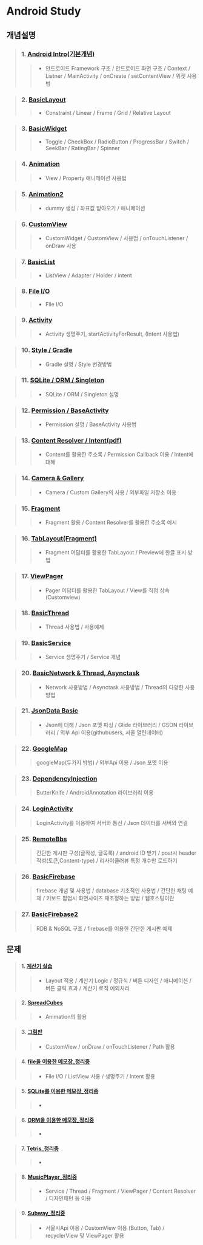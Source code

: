 # Android Study

## 개념설명
> ### 1. [Android Intro(기본개념)](https://github.com/Lee-KyungSeok/Study/tree/master/Android/Contents/Basic%20Concept)
>> - 안드로이드 Framework 구조 / 안드로이드 화면 구조 / Context / Listner / MainActivity / onCreate / setContentView / 위젯 사용법

> ### 2. [BasicLayout](https://github.com/Lee-KyungSeok/Study/tree/master/Android/Contents/BasicLayout)
>> - Constraint / Linear / Frame / Grid / Relative Layout

> ### 3. [BasicWidget](https://github.com/Lee-KyungSeok/Study/tree/master/Android/Contents/BasicWidget)
>> - Toggle / CheckBox / RadioButton / ProgressBar / Switch / SeekBar / RatingBar / Spinner

> ### 4. [Animation](https://github.com/Lee-KyungSeok/Study/tree/master/Android/Contents/Animation)
>> - View / Property 애니메이션 사용법

> ### 5. [Animation2 ](https://github.com/Lee-KyungSeok/Study/tree/master/Android/Contents/Animation2)
>> - dummy 생성 / 좌표값 받아오기 / 애니메이션

> ### 6. [CustomView](https://github.com/Lee-KyungSeok/Study/tree/master/Android/Contents/CustomView)
>> - CustomWidget / CustomView / 사용법 / onTouchListener / onDraw 사용

> ### 7. [BasicList](https://github.com/Lee-KyungSeok/Study/tree/master/Android/Contents/BasicList)
>> - ListView / Adapter / Holder / intent

> ### 8. [File I/O](https://github.com/Lee-KyungSeok/Study/tree/master/Android/Contents/FileIO)
>> - File I/O

> ### 9. [Activity ](https://github.com/Lee-KyungSeok/Study/tree/master/Android/Contents/Activity)
>> - Activity 생명주기, startActivityForResult, (Intent 사용법)

> ### 10. [Style /  Gradle](https://github.com/Lee-KyungSeok/Study/tree/master/Android/Contents/Gradle,Style)
>> - Gradle 설명 / Style 변경방법

> ### 11. [SQLite / ORM / Singleton ](https://github.com/Lee-KyungSeok/Study/tree/master/Android/Contents/SQLite%2CORM%2CSingleton)
>> - SQLite / ORM / Singleton 설명

> ### 12. [Permission /  BaseActivity](https://github.com/Lee-KyungSeok/Study/tree/master/Android/Contents/Permission)
>> - Permission 설명 / BaseActivity 사용법

> ### 13. [Content Resolver / Intent(pdf)](https://github.com/Lee-KyungSeok/Study/tree/master/Android/Contents/ContactPractice)
>> - Content를 활용한 주소록 / Permission Callback 이용 / Intent에 대해

> ### 14. [Camera & Gallery](https://github.com/Lee-KyungSeok/Study/tree/master/Android/Contents/Camera)
>> - Camera / Custom Gallery의 사용 / 외부파일 저장소 이용

> ### 15. [Fragment](https://github.com/Lee-KyungSeok/Study/tree/master/Android/Contents/BasicFragment)
>> - Fragment 활용 / Content Resolver를 활용한 주소록 예시

> ### 16. [TabLayout(Fragment)](https://github.com/Lee-KyungSeok/Study/tree/master/Android/Contents/TapLayout)
>> - Fragment 어답터를 활용한 TabLayout / Preview에 한글 표시 방법

> ### 17. [ViewPager](https://github.com/Lee-KyungSeok/Study/tree/master/Android/Contents/TabLayoutView)
>> - Pager 어답터를 활용한 TabLayout / View를 직접 상속(Customview)

> ### 18. [BasicThread](https://github.com/Lee-KyungSeok/Study/tree/master/Android/Contents/BasicThread)
>> - Thread 사용법 / 사용예제

> ### 19. [BasicService](https://github.com/Lee-KyungSeok/Study/tree/master/Android/Contents/ServiceBasic)
>> - Service 생명주기 / Service 개념

> ### 20. [BasicNetwork & Thread, Asynctask](https://github.com/Lee-KyungSeok/Study/tree/master/Android/Contents/BasicNetwork)
>> - Network 사용방법 / Asynctask 사용방법 / Thread의 다양한 사용 방법

> ### 21. [JsonData Basic](https://github.com/Lee-KyungSeok/Study/tree/master/Android/Contents/JsonDataPractice)
>> - Json에 대해 / Json 포멧 파싱 / Glide 라이브러리 / GSON 라이브러리 / 외부 Api 이용(githubusers, 서울 열린데이터)

> ### 22. [GoogleMap](https://github.com/Lee-KyungSeok/Study/tree/master/Android/Contents/MapAndNetwork)
>> googleMap(두가지 방법) / 외부Api 이용 / Json 포멧 이용

> ### 23. [DependencyInjection](https://github.com/Lee-KyungSeok/Study/tree/master/Android/Contents/DependencyInjection)
>> ButterKnife / AndroidAnnotation 라이브러리 이용

> ### 24. [LoginActivity](https://github.com/Lee-KyungSeok/Study/tree/master/Android/Contents/LoginHttp)
>> LoginActivity를 이용하여 서버와 통신 / Json 데이터를 서버와 연결

> ### 25. [RemoteBbs](https://github.com/Lee-KyungSeok/Study/tree/master/Android/Contents/RemoteBbs)
>> 간단한 게시판 구성(글작성, 글목록) / android ID 받기 / post시 header 작성(토큰,Content-type) / 리사이클러뷰 특정 개수만 로드하기

> ### 26. [BasicFirebase](https://github.com/Lee-KyungSeok/Study/tree/master/Android/Contents/BasicFirebase)
>> firebase 개념 및 사용법 / database 기초적인 사용법 / 간단한 채팅 예제 / 키보드 팝업시 화면사이즈 재조정하는 방법 / 웹호스팅이란

> ### 27. [BasicFirebase2](https://github.com/Lee-KyungSeok/Study/tree/master/Android/Contents/BasicFirebase2)
>> RDB & NoSQL 구조 / firebase를 이용한 간단한 게시판 예제

## 문제
>#### 1. [계산기 실습](https://github.com/Lee-KyungSeok/Study/tree/master/Android/Example/BasicCalculator)
>> - Layout 적용 / 계산기 Logic / 정규식 / 버튼 디자인 / 애니메이션 / 버튼 클릭 효과 / 계산기 로직 예외처리

>#### 2. [SpreadCubes](https://github.com/Lee-KyungSeok/Study/tree/master/Android/Example/SpreadCubes)
>> - Animation의 활용

> #### 3. [그림판](https://github.com/Lee-KyungSeok/Study/tree/master/Android/Example/CustomView2)
>> - CustomView / onDraw / onTouchListener / Path 활용

> #### 4. [file을 이용한 메모장_정리중](https://github.com/Lee-KyungSeok/Study/tree/master/Android/Example/AndroidMemoFile)
>> - File I/O / ListView 사용 / 생명주기 / Intent 활용

> #### 5. [SQLite를 이용한 메모장_정리중]()
>> -

> #### 6. [ORM을 이용한 메모장_정리중]()
>> -

> #### 7. [Tetris_정리중]()
>> -

> #### 8. [MusicPlayer_정리중](https://github.com/Lee-KyungSeok/Study/tree/master/Android/Example/MusicPlayer)
>> - Service / Thread / Fragment / ViewPager / Content Resolver / 디자인패턴 등 이용

> #### 9. [Subway_정리중](https://github.com/Lee-KyungSeok/Study/tree/master/Android/Example/SubwaySearch)
>> - 서울시Api 이용 / CustomView 이용 (Button, Tab) / recyclerView 및 ViewPager 활용
